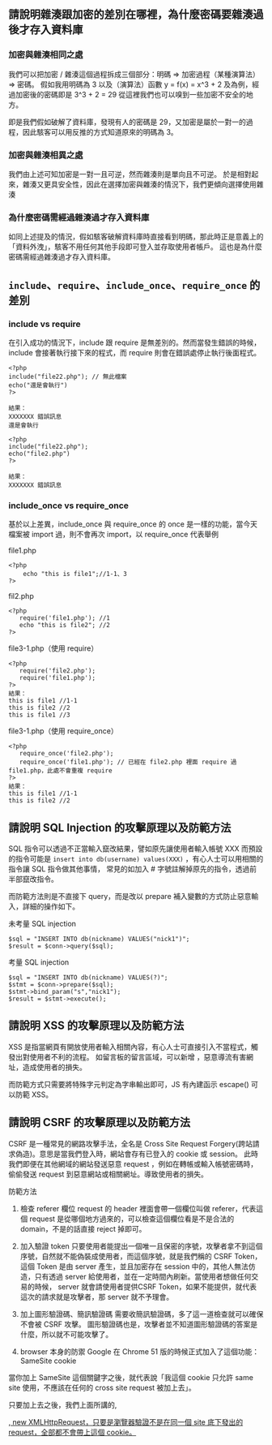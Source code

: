 ## 請說明雜湊跟加密的差別在哪裡，為什麼密碼要雜湊過後才存入資料庫

### 加密與雜湊相同之處

我們可以把加密 / 雜湊這個過程拆成三個部分：明碼 => 加密過程（某種演算法）=> 密碼。
假如我用明碼為 3 以及（演算法）函數 y = f(x) = x^3 + 2 及為例，經過加密後的密碼即是 3^3 + 2 = 29
從這裡我們也可以嗅到一些加密不安全的地方。

即是我們假如破解了資料庫，發現有人的密碼是 29，又加密是屬於一對一的過程，因此駭客可以用反推的方式知道原來的明碼為 3。


### 加密與雜湊相異之處
我們由上述可知加密是一對一且可逆，然而雜湊則是單向且不可逆。
於是相對起來，雜湊又更具安全性，因此在選擇加密與雜湊的情況下，我們更傾向選擇使用雜湊

### 為什麼密碼需經過雜湊過才存入資料庫
如同上述提及的情況，假如駭客破解資料庫時直接看到明碼，那此時正是意義上的「資料外洩」，駭客不用任何其他手段即可登入並存取使用者帳戶。
這也是為什麼密碼需經過雜湊過才存入資料庫。

## `include`、`require`、`include_once`、`require_once` 的差別

### include vs require
在引入成功的情況下，include 跟 require 是無差別的。然而當發生錯誤的時候，include 會接著執行接下來的程式，而 require 則會在錯誤處停止執行後面程式。


```
<?php
include("file22.php"); // 無此檔案
echo("還是會執行")
?>

結果：
XXXXXXX 錯誤訊息
還是會執行
```
```
<?php
include("file22.php");
echo("file2.php")
?>

結果：
XXXXXXX 錯誤訊息
```


### include_once vs require_once 
基於以上差異，include_once 與 require_once 的 once 是一樣的功能，當今天檔案被 import 過，則不會再次 import，以 require_once 代表舉例

file1.php
```
<?php
	echo "this is file1";//1-1、3
?>
```
fil2.php
```
<?php
   require('file1.php'); //1
   echo "this is file2"; //2
?>
```
file3-1.php（使用 require）
```
<?php
   require('file2.php');
   require('file1.php');
?>
結果：
this is file1 //1-1
this is file2 //2
this is file1 //3
```
file3-1.php（使用 require_once）
```
<?php
   require_once('file2.php');
   require_once('file1.php'); // 已經在 file2.php 裡面 require 過 file1.php，此處不會重複 require
?>
結果：
this is file1 //1-1
this is file2 //2
```

## 請說明 SQL Injection 的攻擊原理以及防範方法

SQL 指令可以透過不正當輸入竄改結果，譬如原先讓使用者輸入帳號 XXX
而預設的指令可能是 ```insert into db(username) values(XXX)``` ，有心人士可以用相關的指令讓 SQL 指令做其他事情，
常見的如加入 # 字號註解掉原先的指令，透過前半部竄改指令。

而防範方法則是不直接下 query，而是改以 prepare 補入變數的方式防止惡意輸入，詳細的操作如下。

未考量 SQL injection
```
$sql = "INSERT INTO db(nickname) VALUES("nick1")";
$result = $conn->query($sql);
```
考量 SQL injection
```
$sql = "INSERT INTO db(nickname) VALUES(?)";
$stmt = $conn->prepare($sql);
$stmt->bind_param("s","nick1");
$result = $stmt->execute();
```

##  請說明 XSS 的攻擊原理以及防範方法
XSS 是指當網頁有開放使用者輸入相關內容，有心人士可直接引入不當程式，觸發出對使用者不利的流程。
如留言板的留言區域，可以新增 <script></script>，惡意導流有害網址，造成使用者的損失。

而防範方式只需要將特殊字元判定為字串輸出即可，JS 有內建函示 escape() 可以防範 XSS。

## 請說明 CSRF 的攻擊原理以及防範方法

CSRF 是一種常見的網路攻擊手法，全名是 Cross Site Request Forgery(跨站請求偽造)。意思是當我們登入時，網站會存有已登入的 cookie 或 session。
此時我們即便在其他網域的網站發送惡意 request ，例如在轉帳或輸入帳號密碼時，偷偷發送 request 到惡意網站或相關網址。導致使用者的損失。

防範方法
1. 檢查 referer 欄位
request 的 header 裡面會帶一個欄位叫做 referer，代表這個 request 是從哪個地方過來的，可以檢查這個欄位看是不是合法的 domain，不是的話直接 reject 掉即可。

2. 加入驗證 token
只要使用者能提出一個唯一且保密的序號，攻擊者拿不到這個序號，自然就不能偽裝成使用者，而這個序號，就是我們稱的 CSRF Token，這個 Token 是由 server 產生，並且加密存在 session 中的，其他人無法仿造，只有透過 server 給使用者，並在一定時間內刷新。當使用者想做任何交易的時候， server 就會請使用者提供CSRF Token，如果不能提供，就代表這次的請求就是攻擊者，那 server 就不予理會。

3. 加上圖形驗證碼、簡訊驗證碼
需要收簡訊驗證碼，多了這一道檢查就可以確保不會被 CSRF 攻擊。
圖形驗證碼也是，攻擊者並不知道圖形驗證碼的答案是什麼，所以就不可能攻擊了。

4. browser 本身的防禦
Google 在 Chrome 51 版的時候正式加入了這個功能：SameSite cookie

當你加上 SameSite 這個關鍵字之後，就代表說「我這個 cookie 只允許 same site 使用，不應該在任何的 cross site request 被加上去」。

只要加上去之後，我們上面所講的<a href="">, <form>, new XMLHttpRequest，只要是瀏覽器驗證不是在同一個 site 底下發出的 request，全部都不會帶上這個 cookie。